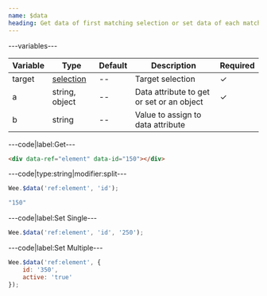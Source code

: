 ```yaml
---
name: $data
heading: Get data of first matching selection or set data of each matching selection
---
```


---variables---

| Variable | Type | Default | Description | Required |
| -- | -- | -- | -- | -- |
| target | [selection](/script#selection) | -- | Target selection | ✓ |
| a | string, object | -- | Data attribute to get or set or an object | ✓ |
| b | string | -- | Value to assign to data attribute ||

---code|label:Get---

```html
<div data-ref="element" data-id="150"></div>
```

---code|type:string|modifier:split---

```javascript
Wee.$data('ref:element', 'id');
```

```javascript
"150"
```

---code|label:Set Single---

```javascript
Wee.$data('ref:element', 'id', '250');
```

---code|label:Set Multiple---

```javascript
Wee.$data('ref:element', {
	id: '350',
	active: 'true'
});
```